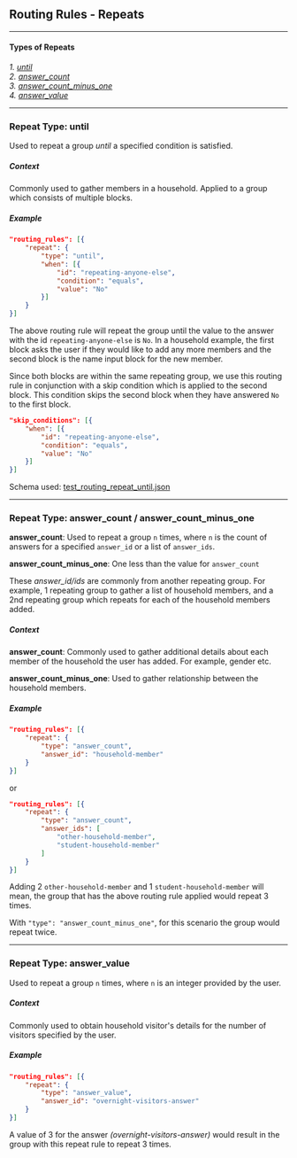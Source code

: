 ## Routing Rules - Repeats

---

#### Types of Repeats

*1. [until](repeating_routing_rules.md#repeat-type-until)*<br/>
*2. [answer_count](repeating_routing_rules.md#repeat-type-answer_count--answer_count_minus_one)*<br/>
*3. [answer_count_minus_one](repeating_routing_rules.md#repeat-type-answer_count--answer_count_minus_one)*<br/>
*4. [answer_value](repeating_routing_rules.md#repeat-type-answer_value)*

---

### Repeat Type: until

Used to repeat a group *until* a specified condition is satisfied.

##### Context

Commonly used to gather members in a household. Applied to a group which consists of multiple blocks.

##### Example

```json
"routing_rules": [{
    "repeat": {
        "type": "until",
        "when": [{
            "id": "repeating-anyone-else",
            "condition": "equals",
            "value": "No"
        }]
    }
}]
```

The above routing rule will repeat the group until the value to the answer with the id `repeating-anyone-else` is `No`. In a household example, the first block asks the user if they would like to add any more members and the second block is the name input block for the new member. 

Since both blocks are within the same repeating group, we use this routing rule in conjunction with a skip condition which is applied to the second block. This condition skips the second block when they have answered `No` to the first block.

```json
"skip_conditions": [{
    "when": [{
        "id": "repeating-anyone-else",
        "condition": "equals",
        "value": "No"
    }]
}]
```

Schema used: [test_routing_repeat_until.json](../data/en/test_routing_repeat_until.json)

---

### Repeat Type: answer_count / answer_count_minus_one

**answer_count**: Used to repeat a group `n` times, where `n` is the count of answers for a specified `answer_id` or a list of `answer_ids`.

**answer_count_minus_one**: One less than the value for `answer_count`

These *answer_id/ids* are commonly from another repeating group. For example, 1 repeating group to gather a list of household members, and a 2nd repeating group which repeats for each of the household members added.


##### Context


**answer_count**: Commonly used to gather additional details about each member of the household the user has added. For example, gender etc.

**answer_count_minus_one**: Used to gather relationship between the household members.

##### Example

```json
"routing_rules": [{
    "repeat": {
        "type": "answer_count",
        "answer_id": "household-member"
    }
}]
```

or

```json
"routing_rules": [{
    "repeat": {
        "type": "answer_count",
        "answer_ids": [
            "other-household-member",
            "student-household-member"
        ]
    }
}]
```

Adding 2 `other-household-member` and 1 `student-household-member` will mean, the group that has the above routing rule applied would repeat 3 times.

With `"type": "answer_count_minus_one"`, for this scenario the group would repeat twice.

---

### Repeat Type: answer_value

Used to repeat a group `n` times, where `n` is an integer provided by the user.

##### Context

Commonly used to obtain household visitor's details for the number of visitors specified by the user.

##### Example

```json
"routing_rules": [{
    "repeat": {
        "type": "answer_value",
        "answer_id": "overnight-visitors-answer"
    }
}]
```

A value of 3 for the answer *(overnight-visitors-answer)* would result in the group with this repeat rule to repeat 3 times.
